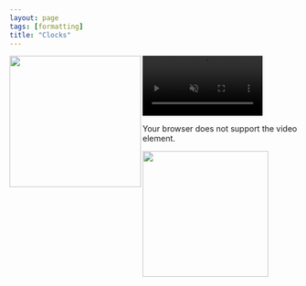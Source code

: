```yaml
---
layout: page
tags: [formatting]
title: "Clocks"
---
```



<a ><img src="http://gtendas.github.io/orologi/carriage1.jpg" align="left" width="230" ></a> 
<video width="210" muted controls>
  <source src="http://gtendas.github.io/orologi/carriage2.mp4" type="video/mp4">
  <p>Your browser does not support the video element.</p>
</video>
<a ><img src="http://gtendas.github.io/orologi/carriageold1.jpg"  width="220" ></a>  

